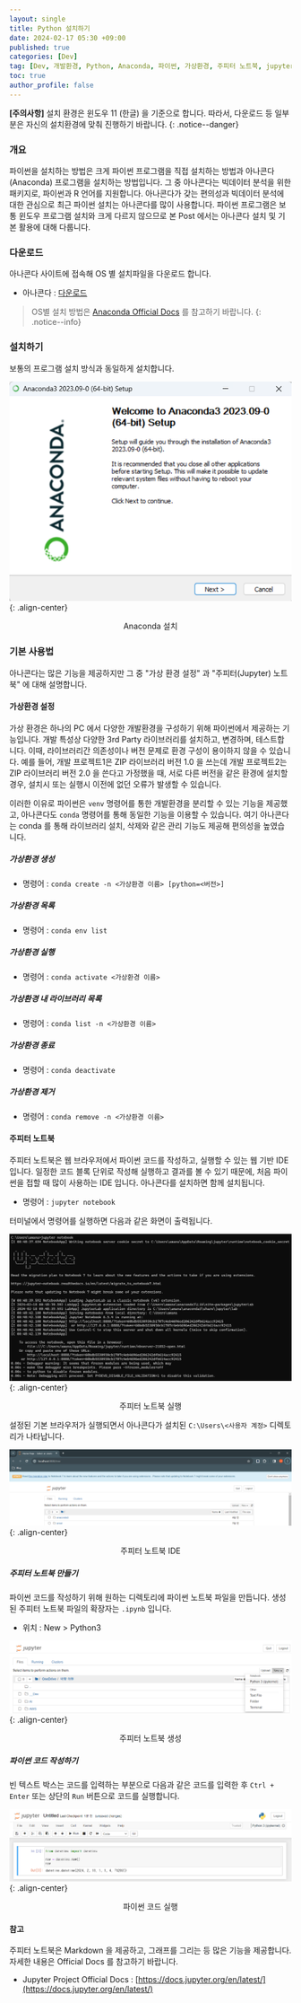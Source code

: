 ```yaml
---
layout: single
title: Python 설치하기
date: 2024-02-17 05:30 +09:00
published: true
categories: [Dev]
tag: [Dev, 개발환경, Python, Anaconda, 파이썬, 가상환경, 주피터 노트북, jupyter notebook]
toc: true
author_profile: false
---
```


**[주의사항]** 
설치 환경은 윈도우 11 (한글) 을 기준으로 합니다. 따라서, 다운로드 등 일부분은 자신의 설치환경에 맞춰 진행하기 바랍니다.
{: .notice--danger} 

### 개요

파이썬을 설치하는 방법은 크게 파이썬 프로그램을 직접 설치하는 방법과 아나콘다(Anaconda) 프로그램을 설치하는 방법입니다. 
그 중 아나콘다는 빅데이터 분석을 위한 패키지로, 파이썬과 R 언어를 지원합니다. 아나콘다가 갖는 편의성과 빅데이터 분석에 대한 관심으로 최근 파이썬 설치는 아나콘다를 많이 사용합니다. 
파이썬 프로그램은 보통 윈도우 프로그램 설치와 크게 다르지 않으므로 본 Post 에서는 아나콘다 설치 및 기본 활용에 대해 다룹니다. 

### 다운로드

아나콘다 사이트에 접속해 OS 별 설치파일을 다운로드 합니다. 

- 아나콘다 : [다운로드](https://www.anaconda.com/download)

> OS별 설치 방법은 [Anaconda Official Docs](https://docs.anaconda.com/free/anaconda/install/index.html) 를 참고하기 바랍니다.
{: .notice--info}

### 설치하기

보통의 프로그램 설치 방식과 동일하게 설치합니다. 

![install_anaconda](/assets/images/2024-02-18-install-anaconda.png){: .align-center}
<p style="text-align: center;">Anaconda 설치</p>

### 기본 사용법

아나콘다는 많은 기능을 제공하지만 그 중 "가상 환경 설정" 과 "주피터(Jupyter) 노트북" 에 대해 설명합니다.

#### 가상환경 설정

가상 환경은 하나의 PC 에서 다양한 개발환경을 구성하기 위해 파이썬에서 제공하는 기능입니다. 
개발 특성상 다양한 3rd Party 라이브러리를 설치하고, 변경하며, 테스트합니다. 
이때, 라이브러리간 의존성이나 버전 문제로 환경 구성이 용이하지 않을 수 있습니다. 
예를 들어, 개발 프로젝트1은 ZIP 라이브러리 버전 1.0 을 쓰는데 개발 프로젝트2는 ZIP 라이브러리 버전 2.0 을 쓴다고 가정했을 때, 서로 다른 버전을 같은 환경에 설치할 경우, 설치시 또는 실행시 이전에 없던 오류가 발생할 수 있습니다.

이러한 이유로 파이썬은 `venv` 명령어를 통한 개발환경을 분리할 수 있는 기능을 제공했고, 아나콘다도 `conda` 명령어를 통해 동일한 기능을 이용할 수 있습니다. 여기 아나콘다는 conda 를 통해 라이브러리 설치, 삭제와 같은 관리 기능도 제공해 편의성을 높였습니다. 

##### 가상환경 생성

- 명령어 : `conda create -n <가상환경 이름> [python=<버전>]`

##### 가상환경 목록

- 명령어 : `conda env list`

##### 가상환경 실행

- 명령어 : `conda activate <가상환경 이름>`

##### 가상환경 내 라이브러리 목록

- 명령어 : `conda list -n <가상환경 이름>`

##### 가상환경 종료

- 명령어 : `conda deactivate`

##### 가상환경 제거

- 명령어 : `conda remove -n <가상환경 이름>`

#### 주피터 노트북 

주피터 노트북은 웹 브라우저에서 파이썬 코드를 작성하고, 실행할 수 있는 웹 기반 IDE 입니다. 
일정한 코드 블록 단위로 작성해 실행하고 결과를 볼 수 있기 때문에, 처음 파이썬을 접할 때 많이 사용하는 IDE 입니다. 
아나콘다를 설치하면 함께 설치됩니다.

- 명령어 : `jupyter notebook`

터미널에서 명령어를 실행하면 다음과 같은 화면이 출력됩니다. 

![execute_jupyter_notebook](/assets/images/2024-02-18-execute-jupyter-notebook.png){: .align-center}
<p style="text-align: center;">주피터 노트북 실행</p>

설정된 기본 브라우저가 실행되면서 아나콘다가 설치된 `C:\Users\<사용자 계정>` 디렉토리가 나타납니다.

![execute_jupyter_nobook_ide](/assets/images/2024-02-18-execute-jupyter-notebook-ide.png){: .align-center}
<p style="text-align: center;">주피터 노트북 IDE</p>

##### 주피터 노트북 만들기

파이썬 코드를 작성하기 위해 원하는 디렉토리에 파이썬 노트북 파일을 만듭니다. 
생성된 주피터 노트북 파일의 확장자는 `.ipynb` 입니다.

- 위치 : New > Python3 

![create_jupyter_notebook](/assets/images/2024-02-18-create-jupyter-notebook.png){: .align-center}
<p style="text-align: center;">주피터 노트북 생성</p>

##### 파이썬 코드 작성하기

빈 텍스트 박스는 코드를 입력하는 부분으로 다음과 같은 코드를 입력한 후 `Ctrl + Enter` 또는 상단의 `Run` 버튼으로 코드를 실행합니다.

![execute_python_code_jupyter_notebook](/assets/images/2024-02-18-execute-python-code-jupyter-notebook.png){: .align-center}
<p style="text-align: center;">파이썬 코드 실행</p>

#### 참고

주피터 노트북은 Markdown 을 제공하고, 그래프를 그리는 등 많은 기능을 제공합니다. 자세한 내용은 Official Docs 를 참고하기 바랍니다.

- Jupyter Project Official Docs : [https://docs.jupyter.org/en/latest/](https://docs.jupyter.org/en/latest/)

